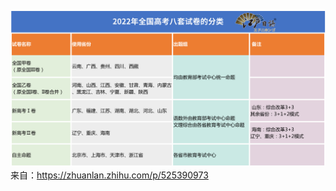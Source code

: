 ![image](https://raw.githubusercontent.com/RX-CaO/studytheory/main/.shouldbeunshow/img/2022%E9%AB%98%E8%80%83%E5%90%84%E7%9C%81%E8%AF%95%E5%8D%B7%E5%88%92%E5%88%86.jpg)
来自：https://zhuanlan.zhihu.com/p/525390973
